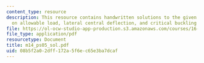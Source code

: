 ```yaml
---
content_type: resource
description: This resource contains handwritten solutions to the given problem set
  on allowable load, lateral central deflection, and critical buckling load.
file: https://ol-ocw-studio-app-production.s3.amazonaws.com/courses/16-01-unified-engineering-i-ii-iii-iv-fall-2005-spring-2006/08b5f2a02dff172a5f6ec65e3ba7dcaf_m14_ps05_sol.pdf
file_type: application/pdf
resourcetype: Document
title: m14_ps05_sol.pdf
uid: 08b5f2a0-2dff-172a-5f6e-c65e3ba7dcaf
---
```

